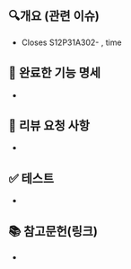 <!--
### 체크 리스트
> PR 올리기 전/후 아래 내용을 확인하고 지우세요.
//
 * merge할 대상 브랜치 위치를 확인 (master/main :x:)
 * 이전 PR 커밋들이 포함되지 않았는가 확인 (이후에 작성된 커밋만 포함)
 * PR 보낸 후 충돌이 나지 않는지 확인 (충돌 해결 필수)
 * PR 머지 시 이슈 close 필요한 경우 종료 키워드 함께 작성
   * 또는 link issue 사용
 * PR 머지 시 이슈 close 필요하지 않은 경우 이슈 멘션만 하기

### PR 메시지 
 1. 제목: [Feat] 어쩌고저쩌고 화면 구현
        Feat/Fix/Refactor/...
 2. 내용
        이슈(Jira) 링크하기

-->
## 🔍개요 (관련 이슈)
<!--     Closes S12P21A302-206, time 작업 시간 -->
<!-- ex) Closes 지라이슈번호    , time 1h    -->
- Closes S12P31A302- , time 


## 📝 완료한 기능 명세
- 

## 🙋 리뷰 요청 사항
- 

## ✅ 테스트
- 

## 📚 참고문헌(링크)
- 
